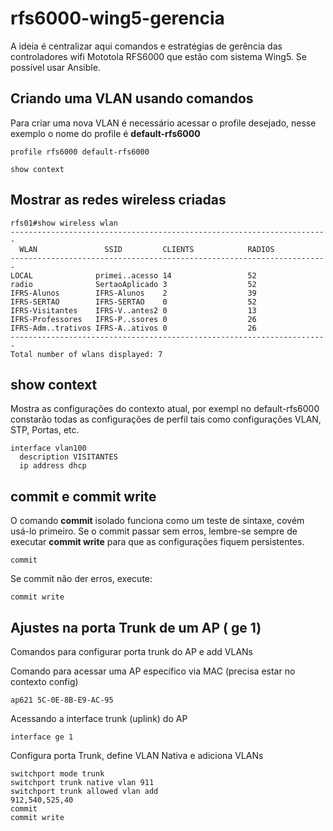 # rfs6000-wing5-gerencia
A ideia é centralizar aqui comandos e estratégias de gerência das controladores wifi Mototola RFS6000 que estão com sistema Wing5. Se possível usar Ansible.

## Criando uma VLAN usando comandos
Para criar uma nova VLAN é necessário acessar o profile desejado, nesse exemplo o nome do profile é **default-rfs6000**

```shell
profile rfs6000 default-rfs6000

show context

```
## Mostrar as redes wireless criadas 
```shell
rfs01#show wireless wlan 
-----------------------------------------------------------------------
  WLAN               SSID         CLIENTS            RADIOS             
-----------------------------------------------------------------------
LOCAL              primei..acesso 14                 52                 
radio              SertaoAplicado 3                  52                 
IFRS-Alunos        IFRS-Alunos    2                  39                 
IFRS-SERTAO        IFRS-SERTAO    0                  52                 
IFRS-Visitantes    IFRS-V..antes2 0                  13                 
IFRS-Professores   IFRS-P..ssores 0                  26                 
IFRS-Adm..trativos IFRS-A..ativos 0                  26                 
-----------------------------------------------------------------------
Total number of wlans displayed: 7
```
## show context 
Mostra as configurações do contexto atual, por exempl no default-rfs6000 constarão todas as configurações de perfil tais como configurações VLAN, STP, Portas, etc.
```shell
interface vlan100
  description VISITANTES
  ip address dhcp
```
## commit e commit write
O comando **commit** isolado funciona como um teste de sintaxe, covém usá-lo primeiro. Se o commit passar sem erros, lembre-se sempre de executar **commit write** para que as configurações fiquem persistentes.

```shell
commit
```
Se commit não der erros, execute:
```shell
commit write
```
## Ajustes na porta Trunk de um AP ( ge 1) 
Comandos para configurar porta trunk do AP e add VLANs

Comando para acessar uma AP específico via MAC (precisa estar no contexto config)
```shell
ap621 5C-0E-8B-E9-AC-95
```
Acessando a interface trunk (uplink) do AP
```shell
interface ge 1
```
Configura porta Trunk, define VLAN Nativa e adiciona VLANs
```shell
switchport mode trunk
switchport trunk native vlan 911
switchport trunk allowed vlan add
912,540,525,40
commit 
commit write
```
